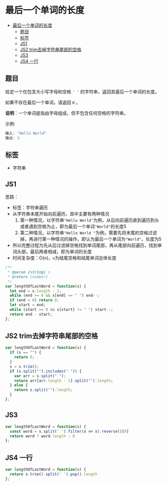 最后一个单词的长度
===
<!-- TOC -->

- [最后一个单词的长度](#最后一个单词的长度)
  - [题目](#题目)
  - [标签](#标签)
  - [JS1](#JS1)
  - [JS2 trim去掉字符串尾部的空格](#JS2-trim去掉字符串尾部的空格)
  - [JS3](#JS3)
  - [JS4 一行](#JS4-一行)

<!-- /TOC -->

## 题目
给定一个仅包含大小写字母和空格 `' '` 的字符串，返回其最后一个单词的长度。

如果不存在最后一个单词，请返回 `0` 。

**说明**：一个单词是指由字母组成，但不包含任何空格的字符串。

示例:
```js
输入: "Hello World"
输出: 5
```

## 标签
- 字符串

## JS1
思路：
- 标签：字符串遍历
- 从字符串末尾开始向前遍历，其中主要有两种情况
  1. 第一种情况，以字符串`"Hello World"`为例，从后向前遍历直到遍历到头或者遇到空格为止，即为最后一个单词`"World"`的长度5
  2. 第二种情况，以字符串`"Hello World "`为例，需要先将末尾的空格过滤掉，再进行第一种情况的操作，即认为最后一个单词为`"World"`，长度为5
- 所以完整过程为先从后过滤掉空格找到单词尾部，再从尾部向前遍历，找到单词头部，最后两者相减，即为单词的长度
- 时间复杂度：O(n)，`n`为结尾空格和结尾单词总体长度

```js
/**
 * @param {string} s
 * @return {number}
 */
var lengthOfLastWord = function(s) {
  let end = s.length - 1;
  while (end >= 0 && s[end] == " ") end--;
  if (end < 0) return 0;
  let start = end;
  while (start >= 0 && s[start] != " ") start--;
  return end - start;
};
```

## JS2 trim去掉字符串尾部的空格
```js
var lengthOfLastWord = function(s) {
  if (s == "") {
    return 0;
  }
  s = s.trim();
  if (s.split("").includes(" ")) {
    var arr = s.split(" ");
    return arr[arr.length - 1].split("").length;
  } else {
    return s.split("").length;
  }
};
```

## JS3
```js
var lengthOfLastWord = function(s) {
  const word = s.split(' ').filter(x => x).reverse()[0]
  return word ? word.length : 0
};
```

## JS4 一行
```js
var lengthOfLastWord = function(s) {
  return s.trim().split(' ').pop().length
};
```